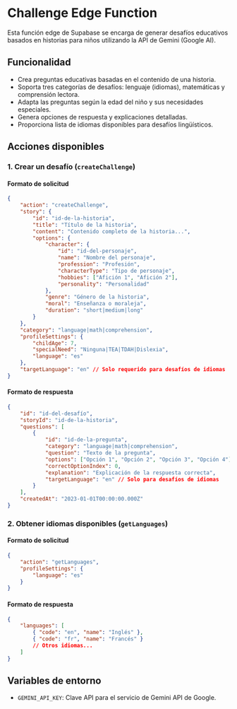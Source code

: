 # Challenge Edge Function

Esta función edge de Supabase se encarga de generar desafíos educativos basados
en historias para niños utilizando la API de Gemini (Google AI).

## Funcionalidad

- Crea preguntas educativas basadas en el contenido de una historia.
- Soporta tres categorías de desafíos: lenguaje (idiomas), matemáticas y
  comprensión lectora.
- Adapta las preguntas según la edad del niño y sus necesidades especiales.
- Genera opciones de respuesta y explicaciones detalladas.
- Proporciona lista de idiomas disponibles para desafíos lingüísticos.

## Acciones disponibles

### 1. Crear un desafío (`createChallenge`)

#### Formato de solicitud

```json
{
    "action": "createChallenge",
    "story": {
        "id": "id-de-la-historia",
        "title": "Título de la historia",
        "content": "Contenido completo de la historia...",
        "options": {
            "character": {
                "id": "id-del-personaje",
                "name": "Nombre del personaje",
                "profession": "Profesión",
                "characterType": "Tipo de personaje",
                "hobbies": ["Afición 1", "Afición 2"],
                "personality": "Personalidad"
            },
            "genre": "Género de la historia",
            "moral": "Enseñanza o moraleja",
            "duration": "short|medium|long"
        }
    },
    "category": "language|math|comprehension",
    "profileSettings": {
        "childAge": 7,
        "specialNeed": "Ninguna|TEA|TDAH|Dislexia",
        "language": "es"
    },
    "targetLanguage": "en" // Solo requerido para desafíos de idiomas
}
```

#### Formato de respuesta

```json
{
    "id": "id-del-desafío",
    "storyId": "id-de-la-historia",
    "questions": [
        {
            "id": "id-de-la-pregunta",
            "category": "language|math|comprehension",
            "question": "Texto de la pregunta",
            "options": ["Opción 1", "Opción 2", "Opción 3", "Opción 4"],
            "correctOptionIndex": 0,
            "explanation": "Explicación de la respuesta correcta",
            "targetLanguage": "en" // Solo para desafíos de idiomas
        }
    ],
    "createdAt": "2023-01-01T00:00:00.000Z"
}
```

### 2. Obtener idiomas disponibles (`getLanguages`)

#### Formato de solicitud

```json
{
    "action": "getLanguages",
    "profileSettings": {
        "language": "es"
    }
}
```

#### Formato de respuesta

```json
{
    "languages": [
        { "code": "en", "name": "Inglés" },
        { "code": "fr", "name": "Francés" }
        // Otros idiomas...
    ]
}
```

## Variables de entorno

- `GEMINI_API_KEY`: Clave API para el servicio de Gemini API de Google.
